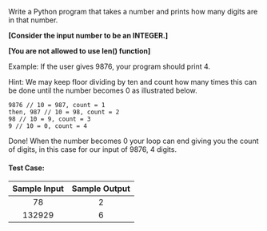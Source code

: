 Write a Python program that takes a number and prints how many digits are in that number.

**[Consider the input number to be an INTEGER.]**

**[You are not allowed to use len() function]**

Example: If the user gives 9876, your program should print 4.

Hint: We may keep floor dividing by ten and count how many times this can be done until the number becomes 0 as illustrated below.

```
9876 // 10 = 987, count = 1
then, 987 // 10 = 98, count = 2
98 // 10 = 9, count = 3
9 // 10 = 0, count = 4
```

Done! When the number becomes 0 your loop can end giving you the count of digits, in this case for our input of 9876, 4 digits.

#### Test Case:

| Sample Input | Sample Output |
| :----------: | :-----------: |
|      78      |       2       |
|    132929    |       6       |
